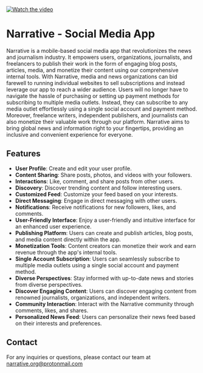 [![Watch the video](https://img.youtube.com/vi/It-eD3fYVXE/Narrative.png)](https://youtube.com/shorts/It-eD3fYVXE?feature=share)
# Narrative - Social Media App

Narrative is a mobile-based social media app that revolutionizes the news and journalism industry. It empowers users, organizations, journalists, and freelancers to publish their work in the form of engaging blog posts, articles, media, and monetize their content using our comprehensive internal tools. With Narrative, media and news organizations can bid farewell to running individual websites to sell subscriptions and instead leverage our app to reach a wider audience. Users will no longer have to navigate the hassle of purchasing or setting up payment methods for subscribing to multiple media outlets. Instead, they can subscribe to any media outlet effortlessly using a single social account and payment method. Moreover, freelance writers, independent publishers, and journalists can also monetize their valuable work through our platform. Narrative aims to bring global news and information right to your fingertips, providing an inclusive and convenient experience for everyone.

## Features
- **User Profile**: Create and edit your user profile.
- **Content Sharing**: Share posts, photos, and videos with your followers.
- **Interactions**: Like, comment, and share posts from other users.
- **Discovery**: Discover trending content and follow interesting users.
- **Customized Feed**: Customize your feed based on your interests.
- **Direct Messaging**: Engage in direct messaging with other users.
- **Notifications**: Receive notifications for new followers, likes, and comments.
- **User-Friendly Interface**: Enjoy a user-friendly and intuitive interface for an enhanced user experience.
- **Publishing Platform**: Users can create and publish articles, blog posts, and media content directly within the app.
- **Monetization Tools**: Content creators can monetize their work and earn revenue through the app's internal tools.
- **Single Account Subscription**: Users can seamlessly subscribe to multiple media outlets using a single social account and payment method.
- **Diverse Perspectives**: Stay informed with up-to-date news and stories from diverse perspectives.
- **Discover Engaging Content**: Users can discover engaging content from renowned journalists, organizations, and independent writers.
- **Community Interaction**: Interact with the Narrative community through comments, likes, and shares.
- **Personalized News Feed**: Users can personalize their news feed based on their interests and preferences.

## Contact

For any inquiries or questions, please contact our team at narrative.org@protonmail.com


